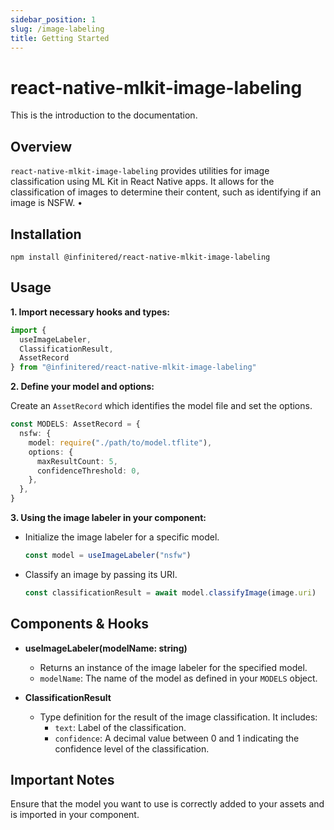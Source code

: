 ```yaml
---
sidebar_position: 1
slug: /image-labeling
title: Getting Started
---
```


# react-native-mlkit-image-labeling

This is the introduction to the documentation.

## Overview

`react-native-mlkit-image-labeling` provides utilities for image classification using ML Kit in React Native
apps. It allows for the classification of images to determine their content, such as identifying if an image is NSFW.
•

## Installation

```
npm install @infinitered/react-native-mlkit-image-labeling
```

## Usage

**1. Import necessary hooks and types:**

```ts
import {
  useImageLabeler,
  ClassificationResult,
  AssetRecord
} from "@infinitered/react-native-mlkit-image-labeling"
```

**2. Define your model and options:**

Create an `AssetRecord` which identifies the model file and set the options.

```ts
const MODELS: AssetRecord = {
  nsfw: { 
    model: require("./path/to/model.tflite"),
    options: {
      maxResultCount: 5,
      confidenceThreshold: 0,
    },
  },
}
```

**3. Using the image labeler in your component:**

- Initialize the image labeler for a specific model.
  ```ts
  const model = useImageLabeler("nsfw")
  ```

- Classify an image by passing its URI.
  ```ts
  const classificationResult = await model.classifyImage(image.uri)
  ```

## Components & Hooks

- **useImageLabeler(modelName: string)**
    - Returns an instance of the image labeler for the specified model.
    - `modelName`: The name of the model as defined in your `MODELS` object.

- **ClassificationResult**
    - Type definition for the result of the image classification. It includes:
        - `text`: Label of the classification.
        - `confidence`: A decimal value between 0 and 1 indicating the confidence level of the classification.

## Important Notes

Ensure that the model you want to use is correctly added to your assets and is imported in your component.
